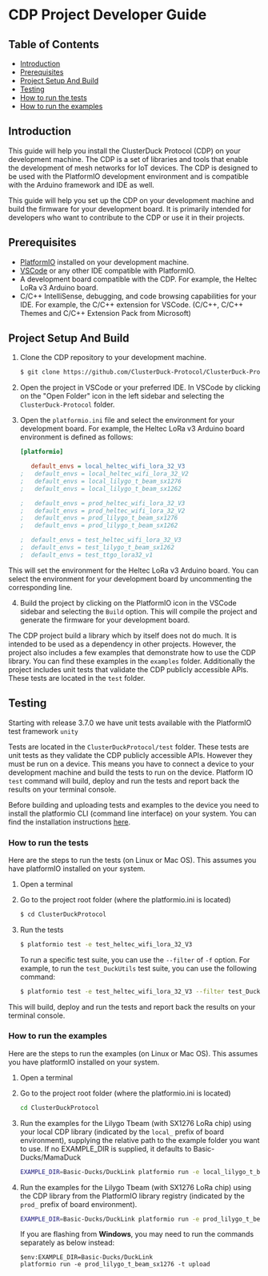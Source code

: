 # CDP Project Developer Guide

## Table of Contents
- [Introduction](#introduction)
- [Prerequisites](#prerequisites)
- [Project Setup And Build](#setup)
- [Testing](#testing)
- [How to run the tests](#how-to-run-the-tests)
- [How to run the examples](#how-to-run-the-examples)

## Introduction 
This guide will help you install the ClusterDuck Protocol (CDP) on your development machine. The CDP is a set of libraries and tools that enable the development of mesh networks for IoT devices. The CDP is designed to be used with the PlatformIO development environment and is compatible with the Arduino framework and IDE as well.

This guide will help you set up the CDP on your development machine and build the firmware for your development board. It is  primarily intended for developers who want to contribute to the CDP or use it in their projects.

## Prerequisites
- [PlatformIO](https://platformio.org/install/ide?install=vscode) installed on your development machine.
- [VSCode](https://code.visualstudio.com/download) or any other IDE compatible with PlatformIO. 
- A development board compatible with the CDP. For example, the Heltec LoRa v3 Arduino board.
- C/C++ IntelliSense, debugging, and code browsing capabilities for your IDE. For example, the C/C++ extension for VSCode. (C/C++, C/C++ Themes and C/C++ Extension Pack from Microsoft)

## Project Setup And Build
1. Clone the CDP repository to your development machine.
    ```bash
    $ git clone https://github.com/ClusterDuck-Protocol/ClusterDuck-Protocol.git
    ```

2. Open the project in VSCode or your preferred IDE. In VSCode by clicking on the "Open Folder" icon in the left sidebar and selecting the `ClusterDuck-Protocol` folder.

3. Open the `platformio.ini` file and select the environment for your development board. For example, the Heltec LoRa v3 Arduino board environment is defined as follows:
    ```ini
    [platformio]

       default_envs = local_heltec_wifi_lora_32_V3
    ;   default_envs = local_heltec_wifi_lora_32_V2
    ;   default_envs = local_lilygo_t_beam_sx1276
    ;   default_envs = local_lilygo_t_beam_sx1262

    ;   default_envs = prod_heltec_wifi_lora_32_V3
    ;   default_envs = prod_heltec_wifi_lora_32_V2
    ;   default_envs = prod_lilygo_t_beam_sx1276
    ;   default_envs = prod_lilygo_t_beam_sx1262

    ;  default_envs = test_heltec_wifi_lora_32_V3
    ;  default_envs = test_lilygo_t_beam_sx1262
    ;  default_envs = test_ttgo_lora32_v1

    ```
This will set the environment for the Heltec LoRa v3 Arduino board. You can select the environment for your development board by uncommenting the corresponding line.

4. Build the project by clicking on the PlatformIO icon in the VSCode sidebar and selecting the `Build` option. This will compile the project and generate the firmware for your development board.

The CDP project build a library which by itself does not do much. It is intended to be used as a dependency in other projects. However, the project also includes a few examples that demonstrate how to use the CDP library. You can find these examples in the `examples` folder. Additionally the project includes unit tests that validate the CDP publicly accessible APIs. These tests are located in the `test` folder.

## Testing
Starting with release 3.7.0 we have unit tests available with the PlatformIO test framework `unity`

Tests are located in the `ClusterDuckProtocol/test` folder. These tests are unit tests as they validate the CDP publicly accessible APIs. However they must be run on a device. This means you have to connect a device to your development machine and build the tests to run on the device. Platform IO `test` command will build, deploy and run the tests and report back the results on your terminal console.

Before building and uploading tests and examples to the device you need to install the platformio CLI (command line interface) on your system. You can find the installation instructions [here](https://platformio.org/install/cli).

### How to run the tests
Here are the steps to run the tests (on Linux or Mac OS). This assumes you have platformIO installed on your system.

1. Open a terminal

2. Go to the project root folder (where the platformio.ini is located)
    ```bash
    $ cd ClusterDuckProtocol
    ```

3. Run the tests
    ```bash
    $ platformio test -e test_heltec_wifi_lora_32_V3
    ```

    To run a specific test suite, you can use the `--filter` of `-f` option. For example, to run the `test_DuckUtils` test suite, you can use the following command:
    ```bash
    $ platformio test -e test_heltec_wifi_lora_32_V3 --filter test_DuckUtils
    ```

This will build, deploy and run the tests and report back the results on your terminal console.

### How to run the examples
Here are the steps to run the examples (on Linux or Mac OS). This assumes you have platformIO installed on your system.

1. Open a terminal

2. Go to the project root folder (where the platformio.ini is located)
    ```bash
    cd ClusterDuckProtocol
    ```

3. Run the examples for the Lilygo Tbeam (with SX1276 LoRa chip) using your local CDP library (indicated by the `local_` prefix of board environment), supplying the relative path to the example folder you want to use. If no EXAMPLE_DIR is supplied, it defaults to Basic-Ducks/MamaDuck
    ```bash
    EXAMPLE_DIR=Basic-Ducks/DuckLink platformio run -e local_lilygo_t_beam_sx1276 -t upload
    ```

4. Run the examples for the Lilygo Tbeam (with SX1276 LoRa chip) using the CDP library from the PlatformIO library registry (indicated by the `prod_` prefix of board environment).
    ```bash
    EXAMPLE_DIR=Basic-Ducks/DuckLink platformio run -e prod_lilygo_t_beam_sx1276 -t upload
    ```
   If you are flashing from **Windows**, you may need to run the commands separately as below instead:
   ```
   $env:EXAMPLE_DIR=Basic-Ducks/DuckLink
   platformio run -e prod_lilygo_t_beam_sx1276 -t upload
   ```
